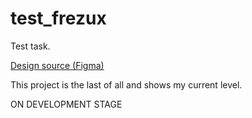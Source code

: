 # test_frezux

Test task.

[Design source (Figma)](https://www.figma.com/file/m62tdxJ26oG1VR7n8VY8pC/BIND-TEST?node-id=0%3A1)

This project is the last of all and shows my current level.

ON DEVELOPMENT STAGE
